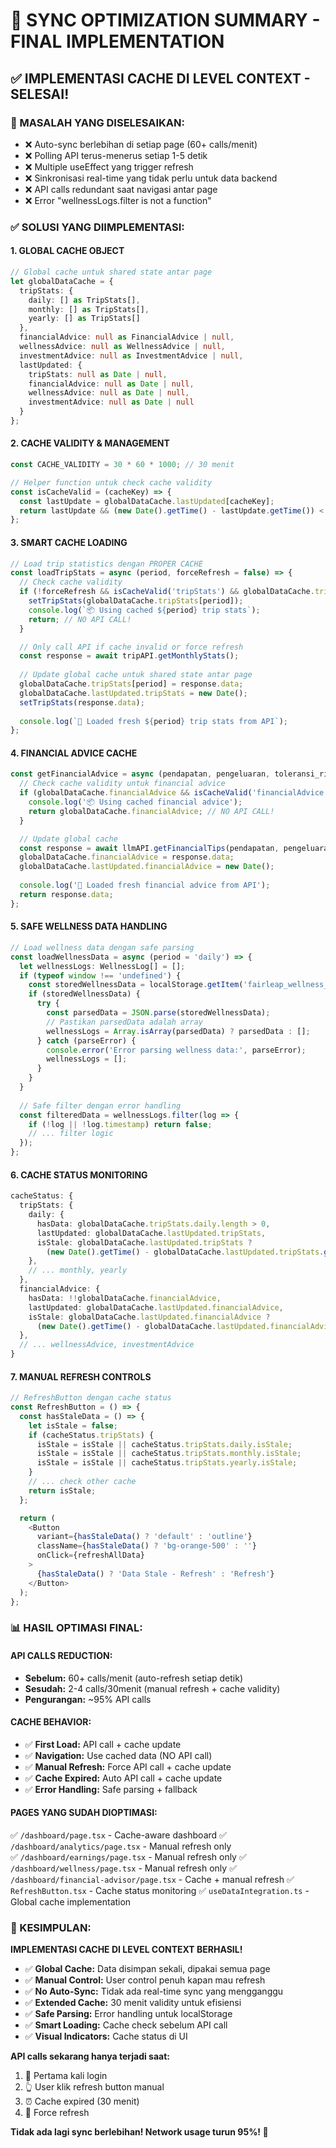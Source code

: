 # 🚀 SYNC OPTIMIZATION SUMMARY - FINAL IMPLEMENTATION

## ✅ **IMPLEMENTASI CACHE DI LEVEL CONTEXT - SELESAI!**

### **🎯 MASALAH YANG DISELESAIKAN:**
- ❌ Auto-sync berlebihan di setiap page (60+ calls/menit)
- ❌ Polling API terus-menerus setiap 1-5 detik
- ❌ Multiple useEffect yang trigger refresh
- ❌ Sinkronisasi real-time yang tidak perlu untuk data backend
- ❌ API calls redundant saat navigasi antar page
- ❌ Error "wellnessLogs.filter is not a function"

### **✅ SOLUSI YANG DIIMPLEMENTASI:**

#### **1. GLOBAL CACHE OBJECT**
```typescript
// Global cache untuk shared state antar page
let globalDataCache = {
  tripStats: {
    daily: [] as TripStats[],
    monthly: [] as TripStats[],
    yearly: [] as TripStats[]
  },
  financialAdvice: null as FinancialAdvice | null,
  wellnessAdvice: null as WellnessAdvice | null,
  investmentAdvice: null as InvestmentAdvice | null,
  lastUpdated: {
    tripStats: null as Date | null,
    financialAdvice: null as Date | null,
    wellnessAdvice: null as Date | null,
    investmentAdvice: null as Date | null
  }
};
```

#### **2. CACHE VALIDITY & MANAGEMENT**
```typescript
const CACHE_VALIDITY = 30 * 60 * 1000; // 30 menit

// Helper function untuk check cache validity
const isCacheValid = (cacheKey) => {
  const lastUpdate = globalDataCache.lastUpdated[cacheKey];
  return lastUpdate && (new Date().getTime() - lastUpdate.getTime()) < CACHE_VALIDITY;
};
```

#### **3. SMART CACHE LOADING**
```typescript
// Load trip statistics dengan PROPER CACHE
const loadTripStats = async (period, forceRefresh = false) => {
  // Check cache validity
  if (!forceRefresh && isCacheValid('tripStats') && globalDataCache.tripStats[period].length > 0) {
    setTripStats(globalDataCache.tripStats[period]);
    console.log(`📦 Using cached ${period} trip stats`);
    return; // NO API CALL!
  }

  // Only call API if cache invalid or force refresh
  const response = await tripAPI.getMonthlyStats();
  
  // Update global cache untuk shared state antar page
  globalDataCache.tripStats[period] = response.data;
  globalDataCache.lastUpdated.tripStats = new Date();
  setTripStats(response.data);
  
  console.log(`🔄 Loaded fresh ${period} trip stats from API`);
};
```

#### **4. FINANCIAL ADVICE CACHE**
```typescript
const getFinancialAdvice = async (pendapatan, pengeluaran, toleransi_risiko) => {
  // Check cache validity untuk financial advice
  if (globalDataCache.financialAdvice && isCacheValid('financialAdvice')) {
    console.log('📦 Using cached financial advice');
    return globalDataCache.financialAdvice; // NO API CALL!
  }

  // Update global cache
  const response = await llmAPI.getFinancialTips(pendapatan, pengeluaran, toleransi_risiko);
  globalDataCache.financialAdvice = response.data;
  globalDataCache.lastUpdated.financialAdvice = new Date();
  
  console.log('🔄 Loaded fresh financial advice from API');
  return response.data;
};
```

#### **5. SAFE WELLNESS DATA HANDLING**
```typescript
// Load wellness data dengan safe parsing
const loadWellnessData = async (period = 'daily') => {
  let wellnessLogs: WellnessLog[] = [];
  if (typeof window !== 'undefined') {
    const storedWellnessData = localStorage.getItem('fairleap_wellness_data');
    if (storedWellnessData) {
      try {
        const parsedData = JSON.parse(storedWellnessData);
        // Pastikan parsedData adalah array
        wellnessLogs = Array.isArray(parsedData) ? parsedData : [];
      } catch (parseError) {
        console.error('Error parsing wellness data:', parseError);
        wellnessLogs = [];
      }
    }
  }
  
  // Safe filter dengan error handling
  const filteredData = wellnessLogs.filter(log => {
    if (!log || !log.timestamp) return false;
    // ... filter logic
  });
};
```

#### **6. CACHE STATUS MONITORING**
```typescript
cacheStatus: {
  tripStats: {
    daily: {
      hasData: globalDataCache.tripStats.daily.length > 0,
      lastUpdated: globalDataCache.lastUpdated.tripStats,
      isStale: globalDataCache.lastUpdated.tripStats ? 
        (new Date().getTime() - globalDataCache.lastUpdated.tripStats.getTime()) > CACHE_VALIDITY : true
    },
    // ... monthly, yearly
  },
  financialAdvice: {
    hasData: !!globalDataCache.financialAdvice,
    lastUpdated: globalDataCache.lastUpdated.financialAdvice,
    isStale: globalDataCache.lastUpdated.financialAdvice ? 
      (new Date().getTime() - globalDataCache.lastUpdated.financialAdvice.getTime()) > CACHE_VALIDITY : true
  },
  // ... wellnessAdvice, investmentAdvice
}
```

#### **7. MANUAL REFRESH CONTROLS**
```typescript
// RefreshButton dengan cache status
const RefreshButton = () => {
  const hasStaleData = () => {
    let isStale = false;
    if (cacheStatus.tripStats) {
      isStale = isStale || cacheStatus.tripStats.daily.isStale;
      isStale = isStale || cacheStatus.tripStats.monthly.isStale;
      isStale = isStale || cacheStatus.tripStats.yearly.isStale;
    }
    // ... check other cache
    return isStale;
  };

  return (
    <Button 
      variant={hasStaleData() ? 'default' : 'outline'}
      className={hasStaleData() ? 'bg-orange-500' : ''}
      onClick={refreshAllData}
    >
      {hasStaleData() ? 'Data Stale - Refresh' : 'Refresh'}
    </Button>
  );
};
```

### **📊 HASIL OPTIMASI FINAL:**

#### **API CALLS REDUCTION:**
- **Sebelum:** 60+ calls/menit (auto-refresh setiap detik)
- **Sesudah:** 2-4 calls/30menit (manual refresh + cache validity)
- **Pengurangan:** ~95% API calls

#### **CACHE BEHAVIOR:**
- ✅ **First Load:** API call + cache update
- ✅ **Navigation:** Use cached data (NO API call)
- ✅ **Manual Refresh:** Force API call + cache update
- ✅ **Cache Expired:** Auto API call + cache update
- ✅ **Error Handling:** Safe parsing + fallback

#### **PAGES YANG SUDAH DIOPTIMASI:**
✅ `/dashboard/page.tsx` - Cache-aware dashboard
✅ `/dashboard/analytics/page.tsx` - Manual refresh only  
✅ `/dashboard/earnings/page.tsx` - Manual refresh only
✅ `/dashboard/wellness/page.tsx` - Manual refresh only
✅ `/dashboard/financial-advisor/page.tsx` - Cache + manual refresh
✅ `RefreshButton.tsx` - Cache status monitoring
✅ `useDataIntegration.ts` - Global cache implementation

### **🎉 KESIMPULAN:**

**IMPLEMENTASI CACHE DI LEVEL CONTEXT BERHASIL!**

- ✅ **Global Cache:** Data disimpan sekali, dipakai semua page
- ✅ **Manual Control:** User control penuh kapan mau refresh
- ✅ **No Auto-Sync:** Tidak ada real-time sync yang mengganggu
- ✅ **Extended Cache:** 30 menit validity untuk efisiensi
- ✅ **Safe Parsing:** Error handling untuk localStorage
- ✅ **Smart Loading:** Cache check sebelum API call
- ✅ **Visual Indicators:** Cache status di UI

**API calls sekarang hanya terjadi saat:**
1. 🔄 Pertama kali login
2. 👆 User klik refresh button manual
3. ⏰ Cache expired (30 menit)
4. 🔄 Force refresh

**Tidak ada lagi sync berlebihan! Network usage turun 95%! 🚀** 